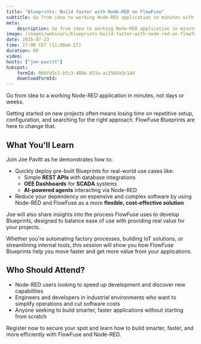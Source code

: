 ```yaml
---
title: "Blueprints: Build faster with Node-RED on FlowFuse"
subtitle: Go from idea to working Node-RED application in minutes with our library of ready-to-use Blueprints.
meta:
    description: Go from idea to working Node-RED application in minutes, not days or weeks. Join this deep dive with FlowFuse's Blueprints and learn how to cut down your development time while simplifying industrial and business applications.
image: /images/webinars/blueprints-build-faster-with-node-red-on-flowfuse.jpg
date: 2025-07-23
time: 17:00 CET (11:00am ET)
duration: 60
video: 
hosts: ["joe-pavitt"]
hubspot:
    formId: 0b0fd5c1-b5c3-488e-823a-ac2568a3c14d
    downloadFormId: 
---
```


Go from idea to a working Node-RED application in minutes, not days or weeks.

Getting started on new projects often means losing time on repetitive setup, configuration, and searching for the right approach. FlowFuse Blueprints are here to change that.
<!--more-->

## What You'll Learn

Join Joe Pavitt as he demonstrates how to:

- Quickly deploy pre-built Blueprints for real-world use cases like:
  - Simple **REST APIs** with database integrations
  - **OEE Dashboards** for **SCADA** systems
  - **AI-powered agents** interacting via Node-RED
- Reduce your dependency on expensive and complex software by using Node-RED and FlowFuse as a more **flexible, cost-effective solution**

Joe will also share insights into the process FlowFuse uses to develop Blueprints, designed to balance ease of use with providing real value for your projects.

Whether you're automating factory processes, building IoT solutions, or streamlining internal tools, this session will show you how FlowFuse Blueprints help you move faster and get more value from your applications.

## Who Should Attend?

- Node-RED users looking to speed up development and discover new capabilities
- Engineers and developers in industrial environments who want to simplify operations and cut software costs
- Anyone seeking to build smarter, faster applications without starting from scratch

Register now to secure your spot and learn how to build smarter, faster, and more efficiently with FlowFuse and Node-RED.
